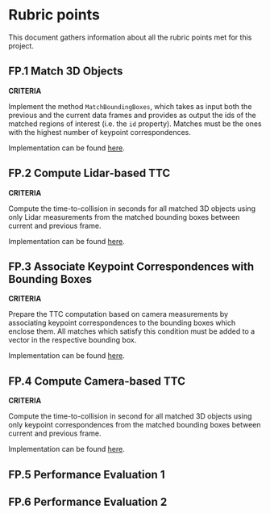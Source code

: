 # Rubric points

This document gathers information about all the rubric points met for this project.

## FP.1 Match 3D Objects

**CRITERIA**

Implement the method `MatchBoundingBoxes`, which takes as input both the previous and the current data frames and provides as output the ids of the matched regions of interest (i.e. the `id` property).
Matches must be the ones with the highest number of keypoint correspondences.

Implementation can be found [here][MatchBoundingBoxes].

## FP.2 Compute Lidar-based TTC

**CRITERIA**

Compute the time-to-collision in seconds for all matched 3D objects using only Lidar measurements from the matched bounding boxes between current and previous frame.

Implementation can be found [here][ComputeTTCLidar].

## FP.3 Associate Keypoint Correspondences with Bounding Boxes

**CRITERIA**

Prepare the TTC computation based on camera measurements by associating keypoint correspondences to the bounding boxes which enclose them.
All matches which satisfy this condition must be added to a vector in the respective bounding box.

Implementation can be found [here][ClusterKptsMatchesWithROI].
   
## FP.4 Compute Camera-based TTC

**CRITERIA**

Compute the time-to-collision in second for all matched 3D objects using only keypoint correspondences from the matched bounding boxes between current and previous frame.
   
Implementation can be found [here][ComputeTTCCamera].
   
## FP.5 Performance Evaluation 1
   
## FP.6 Performance Evaluation 2

[MatchBoundingBoxes]: src/camera_fusion.cpp#L221
[ComputeTTCLidar]: src/camera_fusion.cpp#L208
[ClusterKptsMatchesWithROI]: src/camera_fusion.cpp#L115
[ComputeTTCCamera]: src/camera_fusion.cpp#L137

